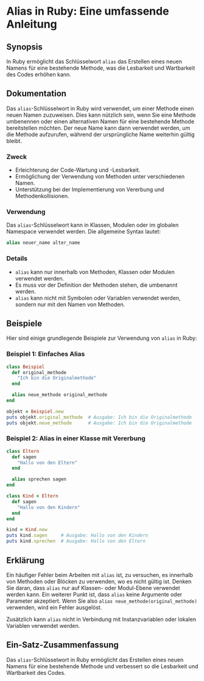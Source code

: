<!--
Meta Description: # Alias in Ruby: Eine umfassende Anleitung ## Synopsis In Ruby ermöglicht das Schlüsselwort `alias` das Erstellen eines neuen Namens für eine bestehen...
Meta Keywords: alias, von, ruby, die, kann
-->

# Alias in Ruby: Eine umfassende Anleitung

## Synopsis
In Ruby ermöglicht das Schlüsselwort `alias` das Erstellen eines neuen Namens für eine bestehende Methode, was die Lesbarkeit und Wartbarkeit des Codes erhöhen kann.

## Dokumentation
Das `alias`-Schlüsselwort in Ruby wird verwendet, um einer Methode einen neuen Namen zuzuweisen. Dies kann nützlich sein, wenn Sie eine Methode umbenennen oder einen alternativen Namen für eine bestehende Methode bereitstellen möchten. Der neue Name kann dann verwendet werden, um die Methode aufzurufen, während der ursprüngliche Name weiterhin gültig bleibt.

### Zweck
- Erleichterung der Code-Wartung und -Lesbarkeit.
- Ermöglichung der Verwendung von Methoden unter verschiedenen Namen.
- Unterstützung bei der Implementierung von Vererbung und Methodenkollisionen.

### Verwendung
Das `alias`-Schlüsselwort kann in Klassen, Modulen oder im globalen Namespace verwendet werden. Die allgemeine Syntax lautet:

```ruby
alias neuer_name alter_name
```

### Details
- `alias` kann nur innerhalb von Methoden, Klassen oder Modulen verwendet werden.
- Es muss vor der Definition der Methoden stehen, die umbenannt werden.
- `alias` kann nicht mit Symbolen oder Variablen verwendet werden, sondern nur mit den Namen von Methoden.

## Beispiele
Hier sind einige grundlegende Beispiele zur Verwendung von `alias` in Ruby:

### Beispiel 1: Einfaches Alias
```ruby
class Beispiel
  def original_methode
    "Ich bin die Originalmethode"
  end

  alias neue_methode original_methode
end

objekt = Beispiel.new
puts objekt.original_methode  # Ausgabe: Ich bin die Originalmethode
puts objekt.neue_methode      # Ausgabe: Ich bin die Originalmethode
```

### Beispiel 2: Alias in einer Klasse mit Vererbung
```ruby
class Eltern
  def sagen
    "Hallo von den Eltern"
  end

  alias sprechen sagen
end

class Kind < Eltern
  def sagen
    "Hallo von den Kindern"
  end
end

kind = Kind.new
puts kind.sagen     # Ausgabe: Hallo von den Kindern
puts kind.sprechen  # Ausgabe: Hallo von den Eltern
```

## Erklärung
Ein häufiger Fehler beim Arbeiten mit `alias` ist, zu versuchen, es innerhalb von Methoden oder Blöcken zu verwenden, wo es nicht gültig ist. Denken Sie daran, dass `alias` nur auf Klassen- oder Modul-Ebene verwendet werden kann. Ein weiterer Punkt ist, dass `alias` keine Argumente oder Parameter akzeptiert. Wenn Sie also `alias neue_methode(original_methode)` verwenden, wird ein Fehler ausgelöst.

Zusätzlich kann `alias` nicht in Verbindung mit Instanzvariablen oder lokalen Variablen verwendet werden.

## Ein-Satz-Zusammenfassung
Das `alias`-Schlüsselwort in Ruby ermöglicht das Erstellen eines neuen Namens für eine bestehende Methode und verbessert so die Lesbarkeit und Wartbarkeit des Codes.